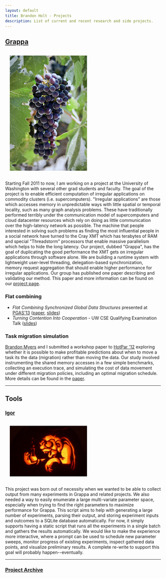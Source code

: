 ```yaml
---
layout: default
title: Brandon Holt - Projects
description: List of current and recent research and side projects.
---
```


## [Grappa](http://sampa.cs.washington.edu/grappa)
<img src="img/grappa-grapes.jpg" class="img-thumbnail pull-right" style="width:250px;margin:15px"/>

Starting Fall 2011 to now, I am working on a project at the University of Washington with several other grad students and faculty. The goal of the project is to enable efficient computation of irregular applications on commodity clusters (i.e. supercomputers). "Irregular applications" are those which accesses memory in unpredictable ways with little spatial or temporal locality, such as many graph analysis problems. These have traditionally performed terribly under the communication model of supercomputers and cloud datacenter resources which rely on doing as little communication over the high-latency network as possible. The machine that people interested in solving such problems as finding the most influential people in a social network have turned to the Cray XMT which has terabytes of RAM and special "Threadstorm" processors that enable massive parallelism which helps to hide the long latency. Our project, dubbed "Grappa", has the goal of duplicating the good performance the XMT gets on irregular applications through software alone. We are building a runtime system with lightweight user-level threading, delegation-based synchronization, memory request aggregation that should enable higher performance for irregular applications. Our group has published one paper describing and validating our method. This paper and more information can be found on our [project page](http://sampa.cs.washington.edu/grappa).

### Flat combining


- *Flat Combining Synchronized Global Data Structures* presented at [PGAS'13](http://pgas2013.org.uk) ([paper](pubs/holt-pgas13.pdf), [slides](pubs/holt-pgas13-slides.pdf))
- *Turning Contention Into Cooperation* - UW CSE Qualifying Examination Talk ([slides](pubs/holt-quals.pdf))

### Task migration simulation
[Brandon Myers](http://www.cs.washington.edu/homes/bdmyers/) and I submitted a workshop paper to [HotPar '12](https://www.usenix.org/conference/hotpar12) exploring whether it is possible to make profitable predictions about when to move a task its the data (migration) rather than moving the data. Our study involved instrumenting the shared memory accesses in a few simple benchmarks, collecting an execution trace, and simulating the cost of data movement under different migration policies, including an optimal migration schedule. More details can be found in the [paper](https://www.usenix.org/system/files/conference/hotpar12/hotpar12-final46.pdf).

---

## Tools
### [Igor](http://github.com/bholt/igor)
<img src="img/mini-igor.jpg" class="img-thumbnail pull-right" style="width:250px;margin:15px"/>

This project was born out of necessity when we wanted to be able to collect output from many experiments in Grappa and related projects. We also needed a way to easily enumerate a large multi-variate parameter space, especially when trying to find the right parameters to maximize performance for Grappa. This script aims to help with generating a large number of experiments, parsing their output, and storing experiment inputs and outcomes to a SQLite database automatically. For now, it simply supports having a static script that runs all the experiments in a single batch and gathers the results automatically. We would like to make the experience more interactive, where a prompt can be used to schedule new parameter sweeps, monitor progress of existing experiments, inspect gathered data points, and visualize preliminary results. A complete re-write to support this goal will probably happen--eventually.


---

### [Project Archive](old_projects.html)